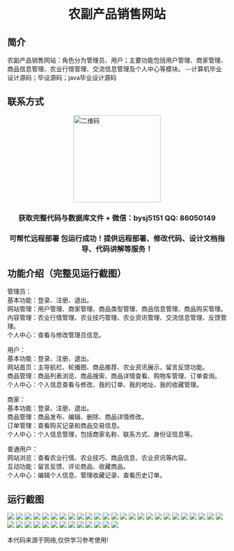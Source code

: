 <p><h1 align="center">农副产品销售网站</h1></p>

## 简介
农副产品销售网站：角色分为管理员、用户；主要功能包括用户管理、商家管理、商品信息管理、农业行情管理、交流信息管理及个人中心等模块。    --计算机毕业设计源码；毕设源码；java毕业设计源码


## 联系方式
<img src="https://bs-1329754181.cos.ap-shanghai.myqcloud.com/wx.jpg" alt="二维码" style="display: block; margin: 0 auto;" width="200px">
<p><h3 align="center">获取完整代码与数据库文件 + 微信：bysj5151 QQ: 86050149</h3></p>
<p><h3 align="center">可帮忙远程部署 包运行成功！提供远程部署、修改代码、设计文档指导、代码讲解等服务！</h3></p>

## 功能介绍（完整见运行截图）
管理员：  
基本功能：登录、注册、退出。  
网站管理：用户管理、商家管理、商品类型管理、商品信息管理、商品购买管理。  
内容管理：农业行情管理、农业技巧管理、农业资讯管理、交流信息管理、反馈管理。  
个人中心：查看与修改管理员信息。  

用户：  
基本功能：登录、注册、退出。  
网站首页：主导航栏、轮播图、商品推荐、农业资讯展示、留言反馈功能。  
商品管理：商品列表浏览、商品搜索、商品详情查看、购物车管理、订单查询。  
个人中心：个人信息查看与修改、我的订单、我的地址、我的收藏管理。  

商家：  
基本功能：登录、注册、退出。  
商品管理：商品发布、编辑、删除、商品详情修改。  
订单管理：查看购买记录和商品交易信息。  
个人中心：个人信息管理，包括商家名称、联系方式、身份证信息等。  

普通用户：  
网站浏览：查看农业行情、农业技巧、商品信息、农业资讯等内容。  
互动功能：留言反馈、评论商品、收藏商品。  
个人中心：编辑个人信息、管理收藏记录、查看历史订单。


## 运行截图
![](https://bs-1329754181.cos.ap-shanghai.myqcloud.com/ssm/AgriculturalProductsSalesWebsite/img/001.jpg)
![](https://bs-1329754181.cos.ap-shanghai.myqcloud.com/ssm/AgriculturalProductsSalesWebsite/img/002.jpg)
![](https://bs-1329754181.cos.ap-shanghai.myqcloud.com/ssm/AgriculturalProductsSalesWebsite/img/003.jpg)
![](https://bs-1329754181.cos.ap-shanghai.myqcloud.com/ssm/AgriculturalProductsSalesWebsite/img/004.jpg)
![](https://bs-1329754181.cos.ap-shanghai.myqcloud.com/ssm/AgriculturalProductsSalesWebsite/img/005.jpg)
![](https://bs-1329754181.cos.ap-shanghai.myqcloud.com/ssm/AgriculturalProductsSalesWebsite/img/006.jpg)
![](https://bs-1329754181.cos.ap-shanghai.myqcloud.com/ssm/AgriculturalProductsSalesWebsite/img/007.jpg)
![](https://bs-1329754181.cos.ap-shanghai.myqcloud.com/ssm/AgriculturalProductsSalesWebsite/img/008.jpg)
![](https://bs-1329754181.cos.ap-shanghai.myqcloud.com/ssm/AgriculturalProductsSalesWebsite/img/009.jpg)
![](https://bs-1329754181.cos.ap-shanghai.myqcloud.com/ssm/AgriculturalProductsSalesWebsite/img/010.jpg)
![](https://bs-1329754181.cos.ap-shanghai.myqcloud.com/ssm/AgriculturalProductsSalesWebsite/img/011.jpg)
![](https://bs-1329754181.cos.ap-shanghai.myqcloud.com/ssm/AgriculturalProductsSalesWebsite/img/012.jpg)
![](https://bs-1329754181.cos.ap-shanghai.myqcloud.com/ssm/AgriculturalProductsSalesWebsite/img/013.jpg)
![](https://bs-1329754181.cos.ap-shanghai.myqcloud.com/ssm/AgriculturalProductsSalesWebsite/img/014.jpg)
![](https://bs-1329754181.cos.ap-shanghai.myqcloud.com/ssm/AgriculturalProductsSalesWebsite/img/015.jpg)
![](https://bs-1329754181.cos.ap-shanghai.myqcloud.com/ssm/AgriculturalProductsSalesWebsite/img/016.jpg)
![](https://bs-1329754181.cos.ap-shanghai.myqcloud.com/ssm/AgriculturalProductsSalesWebsite/img/017.jpg)
![](https://bs-1329754181.cos.ap-shanghai.myqcloud.com/ssm/AgriculturalProductsSalesWebsite/img/018.jpg)
![](https://bs-1329754181.cos.ap-shanghai.myqcloud.com/ssm/AgriculturalProductsSalesWebsite/img/019.jpg)
![](https://bs-1329754181.cos.ap-shanghai.myqcloud.com/ssm/AgriculturalProductsSalesWebsite/img/020.jpg)
![](https://bs-1329754181.cos.ap-shanghai.myqcloud.com/ssm/AgriculturalProductsSalesWebsite/img/021.jpg)
![](https://bs-1329754181.cos.ap-shanghai.myqcloud.com/ssm/AgriculturalProductsSalesWebsite/img/022.jpg)
![](https://bs-1329754181.cos.ap-shanghai.myqcloud.com/ssm/AgriculturalProductsSalesWebsite/img/023.jpg)
![](https://bs-1329754181.cos.ap-shanghai.myqcloud.com/ssm/AgriculturalProductsSalesWebsite/img/024.jpg)
![](https://bs-1329754181.cos.ap-shanghai.myqcloud.com/ssm/AgriculturalProductsSalesWebsite/img/025.jpg)
![](https://bs-1329754181.cos.ap-shanghai.myqcloud.com/ssm/AgriculturalProductsSalesWebsite/img/026.jpg)
![](https://bs-1329754181.cos.ap-shanghai.myqcloud.com/ssm/AgriculturalProductsSalesWebsite/img/027.jpg)
![](https://bs-1329754181.cos.ap-shanghai.myqcloud.com/ssm/AgriculturalProductsSalesWebsite/img/028.jpg)
![](https://bs-1329754181.cos.ap-shanghai.myqcloud.com/ssm/AgriculturalProductsSalesWebsite/img/029.jpg)
![](https://bs-1329754181.cos.ap-shanghai.myqcloud.com/ssm/AgriculturalProductsSalesWebsite/img/030.jpg)
![](https://bs-1329754181.cos.ap-shanghai.myqcloud.com/ssm/AgriculturalProductsSalesWebsite/img/031.jpg)
![](https://bs-1329754181.cos.ap-shanghai.myqcloud.com/ssm/AgriculturalProductsSalesWebsite/img/032.jpg)
![](https://bs-1329754181.cos.ap-shanghai.myqcloud.com/ssm/AgriculturalProductsSalesWebsite/img/033.jpg)
![](https://bs-1329754181.cos.ap-shanghai.myqcloud.com/ssm/AgriculturalProductsSalesWebsite/img/034.jpg)
![](https://bs-1329754181.cos.ap-shanghai.myqcloud.com/ssm/AgriculturalProductsSalesWebsite/img/035.jpg)
![](https://bs-1329754181.cos.ap-shanghai.myqcloud.com/ssm/AgriculturalProductsSalesWebsite/img/036.jpg)
![](https://bs-1329754181.cos.ap-shanghai.myqcloud.com/ssm/AgriculturalProductsSalesWebsite/img/037.jpg)
![](https://bs-1329754181.cos.ap-shanghai.myqcloud.com/ssm/AgriculturalProductsSalesWebsite/img/038.jpg)

<p>本代码来源于网络,仅供学习参考使用!</p>
